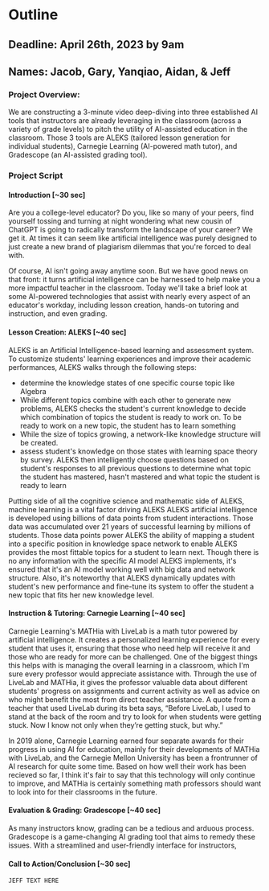 # Outline

## Deadline: April 26th, 2023 by 9am

## Names: Jacob, Gary, Yanqiao, Aidan, & Jeff

### Project Overview:

We are constructing a 3-minute video deep-diving into three established AI tools that instructors are already leveraging in the classroom (across a variety of grade levels) to pitch the utility of AI-assisted education in the classroom. Those 3 tools are ALEKS (tailored lesson generation for individual students), Carnegie Learning (AI-powered math tutor), and Gradescope (an AI-assisted grading tool).


### Project Script

#### Introduction [~30 sec]

Are you a college-level educator? Do you, like so many of your peers, find yourself tossing and turning at night wondering what new cousin of ChatGPT is going to radically transform the landscape of your career? We get it. At times it can seem like artificial intelligence was purely designed to just create a new brand of plagiarism dilemmas that you're forced to deal with.

Of course, AI isn't going away anytime soon. But we have good news on that front: it turns artificial intelligence can be harnessed to help make you a more impactful teacher in the classroom. Today we'll take a brief look at some AI-powered technologies that assist with nearly every aspect of an educator's workday, including lesson creation, hands-on tutoring and instruction, and even grading.

#### Lesson Creation: ALEKS [~40 sec]

ALEKS is an Artificial Intelligence-based learning and assessment system. To customize students' learning experiences and improve their academic performances, ALEKS walks through the following steps:

- determine the knowledge states of one specific course topic like Algebra
- While different topics combine with each other to generate new problems, ALEKS checks the student's current knowledge to decide which combination of topics the student is ready to work on. To be ready to work on a new topic, the student has to learn something
- While the size of topics growing, a network-like knowledge structure will be created.
- assess student's knowledge on those states with learning space theory by survey. ALEKS then intelligently choose questions based on student's responses to all previous questions to determine what topic the student has mastered, hasn't mastered and what topic the student is ready to learn

Putting side of all the cognitive science and mathematic side of ALEKS, machine learning is a vital factor driving ALEKS
ALEKS artificial intelligence is developed using billions of data points from student interactions. Those data was accumulated over 21 years of successful learning by millions of students. Those data points power ALEKS the ability of mapping a student into a specific position in knowledge space network to enable ALEKS provides the most fittable topics for a student to learn next. Though there is no any information with the specific AI model ALEKS implements, it's ensured that it's an AI model working well with big data and network structure. Also, it's noteworthy that ALEKS dynamically updates with student's new performance and fine-tune its system to offer the student a new topic that fits her new knowledge level.  

#### Instruction & Tutoring: Carnegie Learning [~40 sec]

Carnegie Learning's MATHia with LiveLab is a math tutor powered by artificial intelligence. It creates a personalized learning experience for every student that uses it, ensuring that those who need help will receive it and those who are ready for more can be challenged. One of the biggest things this helps with is managing the overall learning in a classroom, which I'm sure every professor would appreciate assistance with. Through the use of LiveLab and MATHia, it gives the professor valuable data about different students' progress on assignments and current activity as well as advice on who might benefit the most from direct teacher assistance. A quote from a teacher that used LiveLab during its beta says, “Before LiveLab, I used to stand at the back of the room and try to look for when students were getting stuck. Now I know not only when they’re getting stuck, but why.”

In 2019 alone, Carnegie Learning earned four separate awards for their progress in using AI for education, mainly for their developments of MATHia with LiveLab, and the Carnegie Mellon University has been a frontrunner of AI research for quite some time. Based on how well their work has been recieved so far, I think it's fair to say that this technology will only continue to improve, and MATHia is certainly something math professors should want to look into for their classrooms in the future.

#### Evaluation & Grading: Gradescope [~40 sec]

As many instructors know, grading can be a tedious and arduous process. Gradescope is a game-changing AI grading tool that aims to remedy these issues. With a streamlined and user-friendly interface for instructors, 

#### Call to Action/Conclusion [~30 sec]

`JEFF TEXT HERE`
